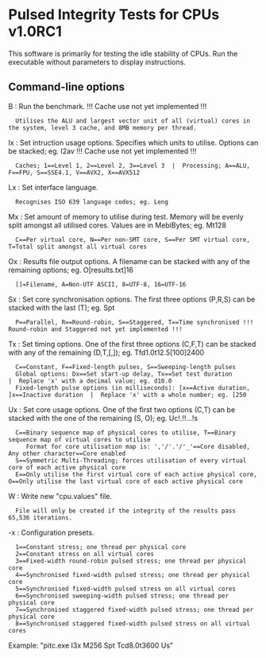 # Pulsed Integrity Tests for CPUs v1.0RC1


This software is primarily for testing the idle stability of CPUs. Run the executable without parameters to display instructions.


Command-line options
--------------------
 B  : Run the benchmark. !!! Cache use not yet implemented !!!
 
      Utilises the ALU and largest vector unit of all (virtual) cores in the system, level 3 cache, and 8MB memory per thread.
 Ix : Set intruction usage options. Specifies which units to utilise. Options can be stacked; eg. I2av !!! Cache use not yet implemented !!!
 
      Caches; 1==Level 1, 2==Level 2, 3==Level 3  |  Processing; A==ALU, F==FPU, S==SSE4.1, V==AVX2, X==AVX512
 Lx : Set interface language.
 
      Recognises ISO 639 language codes; eg. Leng
 Mx : Set amount of memory to utilise during test. Memory will be evenly split amongst all utilised cores. Values are in MebiBytes; eg. Mt128
 
      C==Per virtual core, N==Per non-SMT core, S==Per SMT virtual core, T=Total split amongst all virtual cores
 Ox : Results file output options. A filename can be stacked with any of the remaining options; eg. O[results.txt]16
 
      []=Filename, A=Non-UTF ASCII, 8=UTF-8, 16=UTF-16
 Sx : Set core synchronisation options. The first three options (P,R,S) can be stacked with the last (T); eg. Spt
 
      P==Parallel, R==Round-robin, S==Staggered, T==Time synchronised !!! Round-robin and Staggered not yet implemented !!!
 Tx : Set timing options. One of the first three options (C,F,T) can be stacked with any of the remaining (D,T,[,]); eg. Tfd1.0t12.5[100]2400
 
      C==Constant, F==Fixed-length pulses, S==Sweeping-length pulses
      Global options: Dx==Set start-up delay, Tx==Set test duration                             |  Replace 'x' with a decimal value; eg. d10.0
      Fixed-length pulse options (in milliseconds): [x==Active duration, ]x==Inactive duration  |  Replace 'x' with a whole number; eg. [250
 Ux : Set core usage options. One of the first two options (C,T) can be stacked with the one of the remaining (S, O); eg. Uc!.!!...!s
 
      C==Binary sequence map of physical cores to utilise, T==Binary sequence map of virtual cores to utilise
         Format for core utilisation map is: ','/'.'/'_'==Core disabled, Any other character==Core enabled
      S==Symmetric Multi-Threading; forces utilisation of every virtual core of each active physical core
      E==Only utilise the first virtual core of each active physical core, O==Only utilise the last virtual core of each active physical core
 W  : Write new "cpu.values" file.
 
      File will only be created if the integrity of the results pass 65,536 iterations.
 -x : Configuration presets.
 
      1==Constant stress; one thread per physical core
      2==Constant stress on all virtual cores
      3==Fixed-width round-robin pulsed stress; one thread per physical core
      4==Synchronised fixed-width pulsed stress; one thread per physical core
      5==Synchronised fixed-width pulsed stress on all virtual cores
      6==Synchronised sweeping-width pulsed stress; one thread per physical core
      7==Synchronised staggered fixed-width pulsed stress; one thread per physical core
      8==Synchronised staggered fixed-width pulsed stress on all virtual cores


Example: "pitc.exe I3x M256 Spt Tcd8.0t3600 Us"
